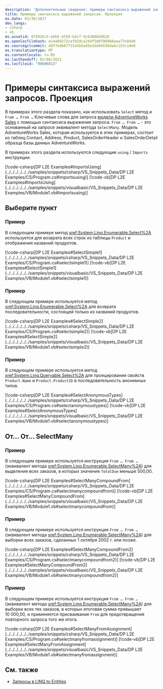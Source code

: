 ```yaml
---
description: 'Дополнительные сведения: примеры синтаксиса выражений запросов: проекция'
title: Примеры синтаксиса выражений запросов. Проекция
ms.date: 03/30/2017
dev_langs:
- csharp
- vb
ms.assetid: 079926c5-e6b5-4fb9-b4cf-9c63886dd626
ms.openlocfilehash: e14a84272cef03dca24df5d0f889b8aaa77e94d0
ms.sourcegitcommit: ddf7edb67715a5b9a45e3dd44536dabc153c1de0
ms.translationtype: MT
ms.contentlocale: ru-RU
ms.lasthandoff: 02/06/2021
ms.locfileid: "99696013"
---
```

# <a name="query-expression-syntax-examples-projection"></a>Примеры синтаксиса выражений запросов. Проекция

В примерах этого раздела показано, как использовать `Select` метод и `From … From …` Ключевые слова для запроса [модели AdventureWorks Sales](https://github.com/Microsoft/sql-server-samples/releases/tag/adventureworks) с помощью синтаксиса выражения запроса. `From … From …` - это основанный на запросе эквивалент метода `SelectMany`. Модель AdventureWorks Sales, которая используется в этих примерах, состоит из таблиц Contact, Address, Product, SalesOrderHeader и SalesOrderDetail образца базы данных AdventureWorks.  
  
 В примерах этого раздела используются следующие `using` / `Imports` инструкции:  
  
 [!code-csharp[DP L2E Examples#ImportsUsing](../../../../../../samples/snippets/csharp/VS_Snippets_Data/DP L2E Examples/CS/Program.cs#importsusing)]
 [!code-vb[DP L2E Examples#ImportsUsing](../../../../../../samples/snippets/visualbasic/VS_Snippets_Data/DP L2E Examples/VB/Module1.vb#importsusing)]  
  
## <a name="select"></a>Выберите пункт  
  
### <a name="example"></a>Пример  

 В следующем примере метод <xref:System.Linq.Enumerable.Select%2A> используется для возврата всех строк из таблицы `Product` и отображения названий продуктов.  
  
 [!code-csharp[DP L2E Examples#SelectSimple1](../../../../../../samples/snippets/csharp/VS_Snippets_Data/DP L2E Examples/CS/Program.cs#selectsimple1)]
 [!code-vb[DP L2E Examples#SelectSimple1](../../../../../../samples/snippets/visualbasic/VS_Snippets_Data/DP L2E Examples/VB/Module1.vb#selectsimple1)]  
  
### <a name="example"></a>Пример  

 В следующем примере используется метод <xref:System.Linq.Enumerable.Select%2A> для возврата последовательности, состоящей только из названий продуктов.  
  
 [!code-csharp[DP L2E Examples#SelectSimple2](../../../../../../samples/snippets/csharp/VS_Snippets_Data/DP L2E Examples/CS/Program.cs#selectsimple2)]
 [!code-vb[DP L2E Examples#SelectSimple2](../../../../../../samples/snippets/visualbasic/VS_Snippets_Data/DP L2E Examples/VB/Module1.vb#selectsimple2)]  
  
### <a name="example"></a>Пример  

 В следующем примере используется метод <xref:System.Linq.Queryable.Select%2A> для проецирования свойств `Product.Name` и `Product.ProductID` в последовательность анонимных типов.  
  
 [!code-csharp[DP L2E Examples#SelectAnonymousTypes](../../../../../../samples/snippets/csharp/VS_Snippets_Data/DP L2E Examples/CS/Program.cs#selectanonymoustypes)]
 [!code-vb[DP L2E Examples#SelectAnonymousTypes](../../../../../../samples/snippets/visualbasic/VS_Snippets_Data/DP L2E Examples/VB/Module1.vb#selectanonymoustypes)]  
  
## <a name="from--from--selectmany"></a>От... От... SelectMany  
  
### <a name="example"></a>Пример  

 В следующем примере используется инструкция `From … From …` (эквивалент метода <xref:System.Linq.Enumerable.SelectMany%2A>) для выделения всех заказов, в которых значение `TotalDue` меньше 500,00.  
  
 [!code-csharp[DP L2E Examples#SelectManyCompoundFrom](../../../../../../samples/snippets/csharp/VS_Snippets_Data/DP L2E Examples/CS/Program.cs#selectmanycompoundfrom)]
 [!code-vb[DP L2E Examples#SelectManyCompoundFrom](../../../../../../samples/snippets/visualbasic/VS_Snippets_Data/DP L2E Examples/VB/Module1.vb#selectmanycompoundfrom)]  
  
### <a name="example"></a>Пример  

 В следующем примере используется инструкция `From … From …` (эквивалент метода <xref:System.Linq.Enumerable.SelectMany%2A>) для выборки всех заказов, сделанных 1 октября 2002 г. или позже.  
  
 [!code-csharp[DP L2E Examples#SelectManyCompoundFrom2](../../../../../../samples/snippets/csharp/VS_Snippets_Data/DP L2E Examples/CS/Program.cs#selectmanycompoundfrom2)]
 [!code-vb[DP L2E Examples#SelectManyCompoundFrom2](../../../../../../samples/snippets/visualbasic/VS_Snippets_Data/DP L2E Examples/VB/Module1.vb#selectmanycompoundfrom2)]  
  
### <a name="example"></a>Пример  

 В следующем примере используется инструкция `From … From …` (эквивалент метода <xref:System.Linq.Enumerable.SelectMany%2A>) для выборки всех тех заказов, в которых итоговая сумма превышает 10 000,00, и применяется присваивание `From` для предотвращения повторного запроса того же итога.  
  
 [!code-csharp[DP L2E Examples#SelectManyFromAssignment](../../../../../../samples/snippets/csharp/VS_Snippets_Data/DP L2E Examples/CS/Program.cs#selectmanyfromassignment)]
 [!code-vb[DP L2E Examples#SelectManyFromAssignment](../../../../../../samples/snippets/visualbasic/VS_Snippets_Data/DP L2E Examples/VB/Module1.vb#selectmanyfromassignment)]  
  
## <a name="see-also"></a>См. также

- [Запросы в LINQ to Entities](queries-in-linq-to-entities.md)
